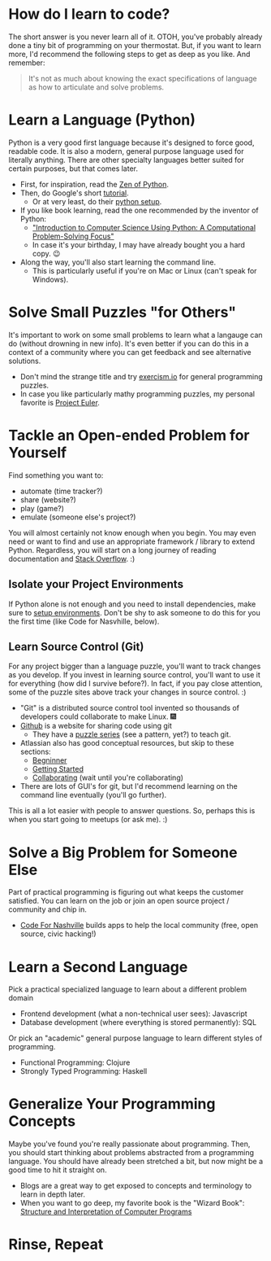 # How do I learn to code?
The short answer is you never learn all of it.
OTOH, you've probably already done a tiny bit of programming on your thermostat.
But, if you want to learn more, I'd recommend the following steps to get as deep as you like.
And remember:
> It's not as much about knowing the exact specifications of language as how to articulate and solve problems.

# Learn a Language (Python)
Python is a very good first language because it's designed to force good, readable code.
It is also a modern, general purpose language used for literally anything.
There are other specialty languages better suited for certain purposes, but that comes later.
- First, for inspiration, read the [Zen of Python][0].
- Then, do Google's short [tutorial][1].
  - Or at very least, do their [python setup][2].
- If you like book learning, read the one recommended by the inventor of Python:
  - ["Introduction to Computer Science Using Python: A Computational Problem-Solving Focus"][3]
  - In case it's your birthday, I may have already bought you a hard copy. :wink:
- Along the way, you'll also start learning the command line.
  - This is particularly useful if you're on Mac or Linux (can't speak for Windows).

# Solve Small Puzzles "for Others"
It's important to work on some small problems to learn what a langauge can do (without drowning in new info).
It's even better if you can do this in a context of a community where you can get feedback and see alternative solutions.
- Don't mind the strange title and try [exercism.io][4] for general programming puzzles.
- In case you like particularly mathy programming puzzles, my personal favorite is [Project Euler][5].

# Tackle an Open-ended Problem for Yourself
Find something you want to:
- automate (time tracker?)
- share (website?)
- play (game?)
- emulate (someone else's project?)

You will almost certainly not know enough when you begin.
You may even need or want to find and use an appropriate framework / library to extend Python.
Regardless, you will start on a long journey of reading documentation and [Stack Overflow][7]. :)

## Isolate your Project Environments
If Python alone is not enough and you need to install dependencies, make sure to [setup environments][8].
Don't be shy to ask someone to do this for you the first time (like Code for Nasvhille, below).

## Learn Source Control (Git)
For any project bigger than a language puzzle, you'll want to track changes as you develop.
If you invest in learning source control, you'll want to use it for everything (how did I survive before?).
In fact, if you pay close attention, some of the puzzle sites above track your changes in source control. :)
- "Git" is a distributed source control tool invented so thousands of developers could collaborate to make Linux. :fireworks:
- [Github][6] is a website for sharing code using git
  - They have a [puzzle series][9] (see a pattern, yet?) to teach git.
- Atlassian also has good conceptual resources, but skip to these sections:
  - [Begninner](https://www.atlassian.com/git/tutorials/what-is-version-control)
  - [Getting Started](https://www.atlassian.com/git/tutorials/setting-up-a-repository)
  - [Collaborating](https://www.atlassian.com/git/tutorials/syncing) (wait until you're collaborating)
- There are lots of GUI's for git, but I'd recommend learning on the command line eventually (you'll go further).

This is all a lot easier with people to answer questions.
So, perhaps this is when you start going to meetups (or ask me). :)

# Solve a Big Problem for Someone Else
Part of practical programming is figuring out what keeps the customer satisfied.
You can learn on the job or join an open source project / community and chip in.
- [Code For Nashville][10] builds apps to help the local community (free, open source, civic hacking!)

# Learn a Second Language
Pick a practical specialized language to learn about a different problem domain
- Frontend development (what a non-technical user sees): Javascript
- Database development (where everything is stored permanently): SQL

Or pick an "academic" general purpose language to learn different styles of programming.
- Functional Programming: Clojure
- Strongly Typed Programming: Haskell

# Generalize Your Programming Concepts
Maybe you've found you're really passionate about programming.
Then, you should start thinking about problems abstracted from a programming language.
You should have already been stretched a bit, but now might be a good time to hit it straight on.
- Blogs are a great way to get exposed to concepts and terminology to learn in depth later.
- When you want to go deep, my favorite book is the "Wizard Book": [Structure and Interpretation of Computer Programs][11]

# Rinse, Repeat

[0]: https://zen-of-python.info/
[1]: https://developers.google.com/edu/python/
[2]: https://developers.google.com/edu/python/set-up
[3]: https://doc.lagout.org/programmation/python/Introduction%20to%20Computer%20Science%20using%20Python_%20A%20Computational%20Problem-Solving%20Focus%20%5BDierbach%202012-12-25%5D.pdf
[4]: http://exercism.io/
[5]: https://projecteuler.net/
[6]: https://github.com/
[7]: https://stackoverflow.com/
[8]: https://docs.python.org/3/tutorial/venv.html
[9]: https://try.github.io/levels/1/challenges/1
[10]: http://www.codefornashville.org/#projects
[11]: http://web.mit.edu/alexmv/6.037/sicp.pdf
